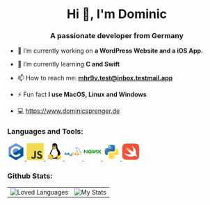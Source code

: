 <h1 align="center">Hi 👋, I'm Dominic</h1>
<h3 align="center">A passionate developer from Germany</h3>

- 🔭 I’m currently working on **a WordPress Website and a iOS App.**

- 🌱 I’m currently learning **C and Swift**

- 📫 How to reach me: **mhr9v.test@inbox.testmail.app**

- ⚡ Fun fact **I use MacOS, Linux and Windows**

- 💻 https://www.dominicsprenger.de

### Languages and Tools:
<p align="left"> <a href="https://www.cprogramming.com/" target="_blank" rel="noreferrer"> <img src="https://raw.githubusercontent.com/devicons/devicon/master/icons/c/c-original.svg" alt="c" width="40" height="40"/> </a> <a href="https://developer.mozilla.org/en-US/docs/Web/JavaScript" target="_blank" rel="noreferrer"> <img src="https://raw.githubusercontent.com/devicons/devicon/master/icons/javascript/javascript-original.svg" alt="javascript" width="40" height="40"/> </a> <a href="https://www.linux.org/" target="_blank" rel="noreferrer"> <img src="https://raw.githubusercontent.com/devicons/devicon/master/icons/linux/linux-original.svg" alt="linux" width="40" height="40"/> </a> <a href="https://www.mysql.com/" target="_blank" rel="noreferrer"> <img src="https://raw.githubusercontent.com/devicons/devicon/master/icons/mysql/mysql-original-wordmark.svg" alt="mysql" width="40" height="40"/> </a> <a href="https://www.nginx.com" target="_blank" rel="noreferrer"> <img src="https://raw.githubusercontent.com/devicons/devicon/master/icons/nginx/nginx-original.svg" alt="nginx" width="40" height="40"/> </a> <a href="https://www.python.org" target="_blank" rel="noreferrer"> <img src="https://raw.githubusercontent.com/devicons/devicon/master/icons/python/python-original.svg" alt="python" width="40" height="40"/> </a> <a href="https://developer.apple.com/swift/" target="_blank" rel="noreferrer"> <img src="https://raw.githubusercontent.com/devicons/devicon/master/icons/swift/swift-original.svg" alt="swift" width="40" height="40"/> </a> </p>

### Github Stats:

<table>
  <tr>
    <td>
      <img src="https://github-readme-stats.vercel.app/api/top-langs/?username=laypexx&hide=roff&hide_title=true&show_icons=true&layout=compact&theme=github_dark&hide_border=true" title="Loved Languages" **alt="Loved Languages"/>
    </td>
    <td>
      <img src="https://github-readme-stats.vercel.app/api?username=laypexx&hide_title=true&show_icons=true&theme=github_dark&hide=contribs&include_all_commits=true&count_private=true&hide_border=true" title="My Stats" **alt="My Stats"/>
    </td>
  </tr>
</table>


